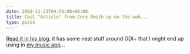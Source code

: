 ```yaml
---
date: 2003-11-23T04:58:00+00:00
title: Cool "Article" from Cory Smith up on the web...
type: posts
---
```

[Read it in his blog](http://addressof.com/blog/posts/282.aspx), it has some neat stuff around GDI+ that I might end up using in [my music app](http://www.duncanmackenzie.net/musicxp)...
